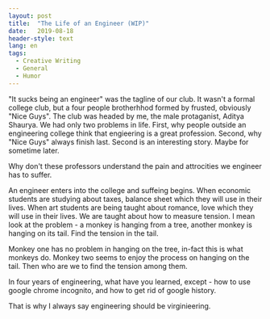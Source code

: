```yaml
---
layout: post
title:  "The Life of an Engineer (WIP)"
date:   2019-08-18
header-style: text
lang: en
tags:
  - Creative Writing
  - General
  - Humor
---
```

"It sucks being an engineer" was the tagline of our club. It wasn't a formal college club, but a four people brotherhhod formed by frusted, obviously "Nice Guys". The club was headed by me, the male protaganist, Aditya Shaurya. We had only two problems in life. First, why people outside an engineering college think that engieering is a great profession. Second, why "Nice Guys" always finish last. Second is an interesting story.  Maybe for sometime later.

Why don't these professors understand the pain and attrocities we engineer has to suffer. 

An engineer enters into the college and suffeing begins. When economic students are studying about taxes, balance sheet which they will use in their lives. When art students are being taught about romance, love which they will use in their lives. We are taught about how to measure tension. I mean look at the problem - a monkey is hanging from a tree, another monkey is hanging on its tail. Find the tension in the tail. 

Monkey one has no problem in hanging on the tree, in-fact this is what monkeys do. Monkey two seems to enjoy the process on hanging on the tail. Then who are we to find the tension among them.

In four years of engineering, what have you learned, except - how to use google chrome incognito, and how to get rid of google history. 

That is why I always say engineering should be virginieering.
